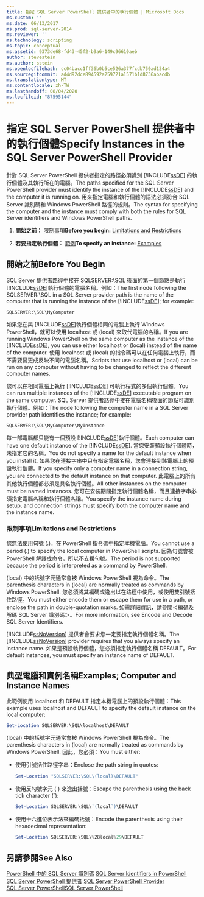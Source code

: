 ```yaml
---
title: 指定 SQL Server PowerShell 提供者中的執行個體 | Microsoft Docs
ms.custom: ''
ms.date: 06/13/2017
ms.prod: sql-server-2014
ms.reviewer: ''
ms.technology: scripting
ms.topic: conceptual
ms.assetid: 9373de68-fd43-45f2-b9a6-149c96610aeb
author: stevestein
ms.author: sstein
ms.openlocfilehash: cc04bacc1ff36b0b5ce526a377fcdb750ad134a4
ms.sourcegitcommit: ad4d92dce894592a259721a1571b1d8736abacdb
ms.translationtype: MT
ms.contentlocale: zh-TW
ms.lasthandoff: 08/04/2020
ms.locfileid: "87595144"
---
```

# <a name="specify-instances-in-the-sql-server-powershell-provider"></a><span data-ttu-id="7080a-102">指定 SQL Server PowerShell 提供者中的執行個體</span><span class="sxs-lookup"><span data-stu-id="7080a-102">Specify Instances in the SQL Server PowerShell Provider</span></span>
  <span data-ttu-id="7080a-103">針對 SQL Server PowerShell 提供者指定的路徑必須識別 [!INCLUDE[ssDE](../includes/ssde-md.md)] 的執行個體及其執行所在的電腦。</span><span class="sxs-lookup"><span data-stu-id="7080a-103">The paths specified for the SQL Server PowerShell provider must identify the instance of the [!INCLUDE[ssDE](../includes/ssde-md.md)] and the computer it is running on.</span></span> <span data-ttu-id="7080a-104">用來指定電腦和執行個體的語法必須符合 SQL Server 識別碼和 Windows PowerShell 路徑的規則。</span><span class="sxs-lookup"><span data-stu-id="7080a-104">The syntax for specifying the computer and the instance must comply with both the rules for SQL Server identifiers and Windows PowerShell paths.</span></span>  
  
1.  <span data-ttu-id="7080a-105">**開始之前：**  [限制事項](#LimitationsRestrictions)</span><span class="sxs-lookup"><span data-stu-id="7080a-105">**Before you begin:**  [Limitations and Restrictions](#LimitationsRestrictions)</span></span>  
  
2.  <span data-ttu-id="7080a-106">**若要指定執行個體：**  [範例](#Examples)</span><span class="sxs-lookup"><span data-stu-id="7080a-106">**To specify an instance:**  [Examples](#Examples)</span></span>  
  
## <a name="before-you-begin"></a><span data-ttu-id="7080a-107">開始之前</span><span class="sxs-lookup"><span data-stu-id="7080a-107">Before You Begin</span></span>  
 <span data-ttu-id="7080a-108">SQL Server 提供者路徑中接在 SQLSERVER:\SQL 後面的第一個節點是執行 [!INCLUDE[ssDE](../includes/ssde-md.md)]執行個體的電腦名稱。例如：</span><span class="sxs-lookup"><span data-stu-id="7080a-108">The first node following the SQLSERVER:\SQL in a SQL Server provider path is the name of the computer that is running the instance of the [!INCLUDE[ssDE](../includes/ssde-md.md)]; for example:</span></span>  
  
```  
SQLSERVER:\SQL\MyComputer  
```  
  
 <span data-ttu-id="7080a-109">如果您在與 [!INCLUDE[ssDE](../includes/ssde-md.md)]執行個體相同的電腦上執行 Windows PowerShell，就可以使用 localhost 或 (local) 來取代電腦的名稱。</span><span class="sxs-lookup"><span data-stu-id="7080a-109">If you are running Windows PowerShell on the same computer as the instance of the [!INCLUDE[ssDE](../includes/ssde-md.md)], you can use either localhost or (local) instead of the name of the computer.</span></span> <span data-ttu-id="7080a-110">使用 localhost 或 (local) 的指令碼可以在任何電腦上執行，而不需要變更成反映不同的電腦名稱。</span><span class="sxs-lookup"><span data-stu-id="7080a-110">Scripts that use localhost or (local) can be run on any computer without having to be changed to reflect the different computer names.</span></span>  
  
 <span data-ttu-id="7080a-111">您可以在相同電腦上執行 [!INCLUDE[ssDE](../includes/ssde-md.md)] 可執行程式的多個執行個體。</span><span class="sxs-lookup"><span data-stu-id="7080a-111">You can run multiple instances of the [!INCLUDE[ssDE](../includes/ssde-md.md)] executable program on the same computer.</span></span> <span data-ttu-id="7080a-112">SQL Server 提供者路徑中接在電腦名稱後面的節點可識別執行個體。例如：</span><span class="sxs-lookup"><span data-stu-id="7080a-112">The node following the computer name in a SQL Server provider path identifies the instance; for example:</span></span>  
  
```  
SQLSERVER:\SQL\MyComputer\MyInstance  
```  
  
 <span data-ttu-id="7080a-113">每一部電腦都只能有一個預設 [!INCLUDE[ssDE](../includes/ssde-md.md)]執行個體。</span><span class="sxs-lookup"><span data-stu-id="7080a-113">Each computer can have one default instance of the [!INCLUDE[ssDE](../includes/ssde-md.md)].</span></span> <span data-ttu-id="7080a-114">當您安裝預設執行個體時，未指定它的名稱。</span><span class="sxs-lookup"><span data-stu-id="7080a-114">You do not specify a name for the default instance when you install it.</span></span> <span data-ttu-id="7080a-115">如果您在連接字串中只有指定電腦名稱，您會連接到該電腦上的預設執行個體。</span><span class="sxs-lookup"><span data-stu-id="7080a-115">If you specify only a computer name in a connection string, you are connected to the default instance on that computer.</span></span> <span data-ttu-id="7080a-116">此電腦上的所有其他執行個體都必須是具名執行個體。</span><span class="sxs-lookup"><span data-stu-id="7080a-116">All other instances on the computer must be named instances.</span></span> <span data-ttu-id="7080a-117">您可在安裝期間指定執行個體名稱，而且連接字串必須指定電腦名稱和執行個體名稱。</span><span class="sxs-lookup"><span data-stu-id="7080a-117">You specify the instance name during setup, and connection strings must specify both the computer name and the instance name.</span></span>  
  
###  <a name="limitations-and-restrictions"></a><a name="LimitationsRestrictions"></a> <span data-ttu-id="7080a-118">限制事項</span><span class="sxs-lookup"><span data-stu-id="7080a-118">Limitations and Restrictions</span></span>  
 <span data-ttu-id="7080a-119">您無法使用句號 (.)，在 PowerShell 指令碼中指定本機電腦。</span><span class="sxs-lookup"><span data-stu-id="7080a-119">You cannot use a period (.) to specify the local computer in PowerShell scripts.</span></span> <span data-ttu-id="7080a-120">因為句號會被 PowerShell 解譯成命令，所以不支援句號。</span><span class="sxs-lookup"><span data-stu-id="7080a-120">The period is not supported because the period is interpreted as a command by PowerShell.</span></span>  
  
 <span data-ttu-id="7080a-121">(local) 中的括號字元通常會被 Windows PowerShell 視為命令。</span><span class="sxs-lookup"><span data-stu-id="7080a-121">The parenthesis characters in (local) are normally treated as commands by Windows PowerShell.</span></span> <span data-ttu-id="7080a-122">您必須將其編碼或逸出以在路徑中使用，或使用雙引號括住路徑。</span><span class="sxs-lookup"><span data-stu-id="7080a-122">You must either encode them or escape them for use in a path, or enclose the path in double-quotation marks.</span></span> <span data-ttu-id="7080a-123">如需詳細資訊，請參閱＜編碼及解碼 SQL Server 識別碼＞。</span><span class="sxs-lookup"><span data-stu-id="7080a-123">For more information, see Encode and Decode SQL Server Identifiers.</span></span>  
  
 <span data-ttu-id="7080a-124">[!INCLUDE[ssNoVersion](../includes/ssnoversion-md.md)] 提供者會要求您一定要指定執行個體名稱。</span><span class="sxs-lookup"><span data-stu-id="7080a-124">The [!INCLUDE[ssNoVersion](../includes/ssnoversion-md.md)] provider requires that you always specify an instance name.</span></span> <span data-ttu-id="7080a-125">如果是預設執行個體，您必須指定執行個體名稱 DEFAULT。</span><span class="sxs-lookup"><span data-stu-id="7080a-125">For default instances, you must specify an instance name of DEFAULT.</span></span>  
  
##  <a name="examples-computer-and-instance-names"></a><a name="Examples"></a><span data-ttu-id="7080a-126">典型電腦和實例名稱</span><span class="sxs-lookup"><span data-stu-id="7080a-126">Examples; Computer and Instance Names</span></span>  
 <span data-ttu-id="7080a-127">此範例使用 localhost 和 DEFAULT 指定本機電腦上的預設執行個體：</span><span class="sxs-lookup"><span data-stu-id="7080a-127">This example uses localhost and DEFAULT to specify the default instance on the local computer:</span></span>  
  
```powershell
Set-Location SQLSERVER:\SQL\localhost\DEFAULT
```  
  
 <span data-ttu-id="7080a-128">(local) 中的括號字元通常會被 Windows PowerShell 視為命令。</span><span class="sxs-lookup"><span data-stu-id="7080a-128">The parenthesis characters in (local) are normally treated as commands by Windows PowerShell.</span></span> <span data-ttu-id="7080a-129">因此，您必須：</span><span class="sxs-lookup"><span data-stu-id="7080a-129">You must either:</span></span>  
  
-   <span data-ttu-id="7080a-130">使用引號括住路徑字串：</span><span class="sxs-lookup"><span data-stu-id="7080a-130">Enclose the path string in quotes:</span></span>  
  
    ```powershell
    Set-Location "SQLSERVER:\SQL\(local)\DEFAULT"  
    ```  
  
-   <span data-ttu-id="7080a-131">使用反勾號字元 (\`) 來逸出括號：</span><span class="sxs-lookup"><span data-stu-id="7080a-131">Escape the parenthesis using the back tick character (\`):</span></span>  
  
    ```powershell
    Set-Location SQLSERVER:\SQL\`(local`)\DEFAULT  
    ```  
  
-   <span data-ttu-id="7080a-132">使用十六進位表示法來編碼括號：</span><span class="sxs-lookup"><span data-stu-id="7080a-132">Encode the parenthesis using their hexadecimal representation:</span></span>  
  
    ```powershell
    Set-Location SQLSERVER:\SQL\%28local%29\DEFAULT  
    ```  
  
## <a name="see-also"></a><span data-ttu-id="7080a-133">另請參閱</span><span class="sxs-lookup"><span data-stu-id="7080a-133">See Also</span></span>  
 <span data-ttu-id="7080a-134">[PowerShell 中的 SQL Server 識別碼](sql-server-identifiers-in-powershell.md) </span><span class="sxs-lookup"><span data-stu-id="7080a-134">[SQL Server Identifiers in PowerShell](sql-server-identifiers-in-powershell.md) </span></span>  
 <span data-ttu-id="7080a-135">[SQL Server PowerShell 提供者](sql-server-powershell-provider.md) </span><span class="sxs-lookup"><span data-stu-id="7080a-135">[SQL Server PowerShell Provider](sql-server-powershell-provider.md) </span></span>  
 [<span data-ttu-id="7080a-136">SQL Server PowerShell</span><span class="sxs-lookup"><span data-stu-id="7080a-136">SQL Server PowerShell</span></span>](sql-server-powershell.md)  
